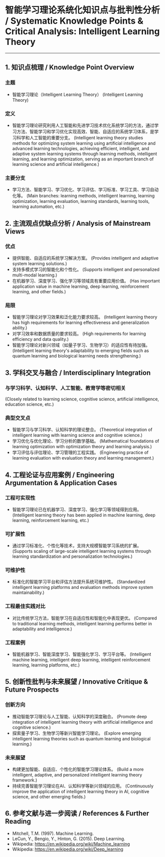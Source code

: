 # 智能学习理论系统化知识点与批判性分析 / Systematic Knowledge Points & Critical Analysis: Intelligent Learning Theory

---

## 1. 知识点梳理 / Knowledge Point Overview

### 主题

- 智能学习理论（Intelligent Learning Theory）
  (Intelligent Learning Theory)

### 定义

- 智能学习理论研究利用人工智能和先进学习技术优化系统学习的方法，通过学习方法、智能学习和学习优化实现高效、智能、自适应的系统学习体系，是学习科学和人工智能的重要分支。
  (Intelligent learning theory studies methods for optimizing system learning using artificial intelligence and advanced learning technologies, achieving efficient, intelligent, and adaptive system learning systems through learning methods, intelligent learning, and learning optimization, serving as an important branch of learning science and artificial intelligence.)

### 主要分支

- 学习方法、智能学习、学习优化、学习评估、学习标准、学习工具、学习自动化等。
  (Main branches: learning methods, intelligent learning, learning optimization, learning evaluation, learning standards, learning tools, learning automation, etc.)

## 2. 主流观点优缺点分析 / Analysis of Mainstream Views

### 优点

- 提供智能、自适应的系统学习解决方案。
  (Provides intelligent and adaptive system learning solutions.)
- 支持多模式学习的智能化和个性化。
  (Supports intelligent and personalized multi-modal learning.)
- 在机器学习、深度学习、强化学习等领域具有重要应用价值。
  (Has important application value in machine learning, deep learning, reinforcement learning, and other fields.)

### 局限

- 智能学习理论对学习效果和泛化能力要求较高。
  (Intelligent learning theory has high requirements for learning effectiveness and generalization ability.)
- 对学习效率和数据质量的要求较高。
  (High requirements for learning efficiency and data quality.)
- 智能学习理论对新兴领域（如量子学习、生物学习）的适应性有待加强。
  (Intelligent learning theory's adaptability to emerging fields such as quantum learning and biological learning needs strengthening.)

## 3. 学科交叉与融合 / Interdisciplinary Integration

### 与学习科学、认知科学、人工智能、教育学等密切相关

  (Closely related to learning science, cognitive science, artificial intelligence, education science, etc.)

### 典型交叉点

- 智能学习与学习科学、认知科学的理论整合。
  (Theoretical integration of intelligent learning with learning science and cognitive science.)
- 学习优化与优化理论、学习分析的数学基础。
  (Mathematical foundations of learning optimization with optimization theory and learning analysis.)
- 学习评估与评估理论、学习管理的工程实践。
  (Engineering practice of learning evaluation with evaluation theory and learning management.)

## 4. 工程论证与应用案例 / Engineering Argumentation & Application Cases

### 工程可实现性

- 智能学习理论已在机器学习、深度学习、强化学习等领域得到应用。
  (Intelligent learning theory has been applied in machine learning, deep learning, reinforcement learning, etc.)

### 可扩展性

- 通过学习标准化、个性化等技术，支持大规模智能学习系统的扩展。
  (Supports scaling of large-scale intelligent learning systems through learning standardization and personalization technologies.)

### 可维护性

- 标准化的智能学习平台和评估方法提升系统可维护性。
  (Standardized intelligent learning platforms and evaluation methods improve system maintainability.)

### 工程最佳实践对比

- 对比传统学习方法，智能学习在自适应性和智能化中表现更优。
  (Compared to traditional learning methods, intelligent learning performs better in adaptability and intelligence.)

### 工程案例

- 智能机器学习、智能深度学习、智能强化学习、学习平台等。
  (Intelligent machine learning, intelligent deep learning, intelligent reinforcement learning, learning platforms, etc.)

## 5. 创新性批判与未来展望 / Innovative Critique & Future Prospects

### 创新方向

- 推动智能学习理论与人工智能、认知科学的深度融合。
  (Promote deep integration of intelligent learning theory with artificial intelligence and cognitive science.)
- 探索量子学习、生物学习等新兴智能学习理论。
  (Explore emerging intelligent learning theories such as quantum learning and biological learning.)

### 未来展望

- 构建更加智能、自适应、个性化的智能学习理论体系。
  (Build a more intelligent, adaptive, and personalized intelligent learning theory framework.)
- 持续完善智能学习理论在AI、认知科学等新兴领域的应用。
  (Continuously improve the application of intelligent learning theory in AI, cognitive science, and other emerging fields.)

## 6. 参考文献与进一步阅读 / References & Further Reading

- Mitchell, T.M. (1997). Machine Learning.
- LeCun, Y., Bengio, Y., Hinton, G. (2015). Deep Learning.
- Wikipedia: <https://en.wikipedia.org/wiki/Machine_learning>
- Wikipedia: <https://en.wikipedia.org/wiki/Deep_learning>

